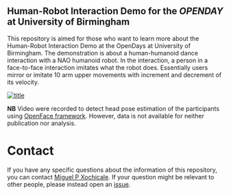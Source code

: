 Human-Robot Interaction Demo for the *OPENDAY* at University of Birmingham
---

This repository is aimed for those who want to learn more about the Human-Robot
Interaction Demo at the OpenDays at University of Birmingham. The demonstration
is about a human-humanoid dance interaction with a NAO humanoid robot. 
In the interaction, a person in a face-to-face interaction imitates 
what the robot does. Essentially users mirror or imitate 10 arm upper 
movements with increment and decrement of its velocity. 


[![title](https://raw.githubusercontent.com/mxochicale/opendayuob-hridemo/master/docs/images/main/main.png)](https://github.com/mxochicale/opendayuob-hridemo/blob/master/docs/abstract/abstract.pdf)


**NB** Video were recorded to detect head pose estimation of the participants
using [OpenFace framework](https://github.com/TadasBaltrusaitis/OpenFace).
However, data is not available for neither publication nor analysis.


# Contact
If you have any specific questions about the information of this repository, you can contact [Miguel P Xochicale](https://mxochicale.github.io/).
If your question might be relevant to other people, please instead open an 
[issue](https://github.com/mxochicale/opendayuob-hridemo/issues).




